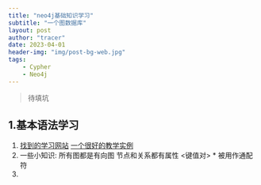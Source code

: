 ```yaml
---
title: "neo4j基础知识学习"
subtitle: "一个图数据库"
layout: post
author: "tracer"
date: 2023-04-01
header-img: "img/post-bg-web.jpg"
tags:
    - Cypher
    - Neo4j
---
```


> 待填坑

## 1.基本语法学习

1. [找到的学习网站](https://www.w3cschool.cn/neo4j)
   [一个很好的教学实例](https://zhuanlan.zhihu.com/p/88745411)
2. 一些小知识:
    所有图都是有向图
    节点和关系都有属性 <键值对>
    \* 被用作通配符
3. 
